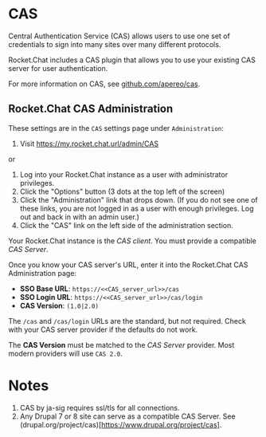 # CAS

Central Authentication Service (CAS) allows users to use one set of credentials to sign into many sites over many different protocols.

Rocket.Chat includes a CAS plugin that allows you to use your existing CAS server for user authentication.

For more information on CAS, see [github.com/apereo/cas](https://github.com/apereo/cas).

## Rocket.Chat CAS Administration

These settings are in the `CAS` settings page under `Administration`: 

1. Visit https://my.rocket.chat.url/admin/CAS

or

1. Log into your Rocket.Chat instance as a user with administrator privileges. 
2. Click the "Options" button (3 dots at the top left of the screen)
3. Click the "Administration" link that drops down. (If you do not see one of these links, you are not logged in as a user with enough privileges. Log out and back in with an admin user.)
3. Click the "CAS" link on the left side of the administration section.

Your Rocket.Chat instance is the *CAS client*. You must provide a compatible *CAS Server*.

Once you know your CAS server's URL, enter it into the Rocket.Chat CAS Administration page:

- **SSO Base URL**: `https://<<CAS_server_url>>/cas`
- **SSO Login URL**: `https://<<CAS_server_url>>/cas/login`
- **CAS Version**: `(1.0|2.0)`

The `/cas` and `/cas/login` URLs are the standard, but not required. Check with your CAS server provider if the defaults do not work.

The **CAS Version** must be matched to the *CAS Server* provider. Most modern providers will use `CAS 2.0`.


# Notes

1. CAS by ja-sig requires ssl/tls for all connections.
2. Any Drupal 7 or 8 site can serve as a compatible CAS Server. See (drupal.org/project/cas)[https://www.drupal.org/project/cas].
